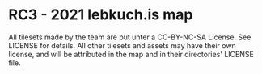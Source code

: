 # RC3 - 2021 lebkuch.is map

All tilesets made by the team are put unter a CC-BY-NC-SA License. See LICENSE for details.
All other tilesets and assets may have their own license, and will be attributed in the 
map and in their directories' LICENSE file.
